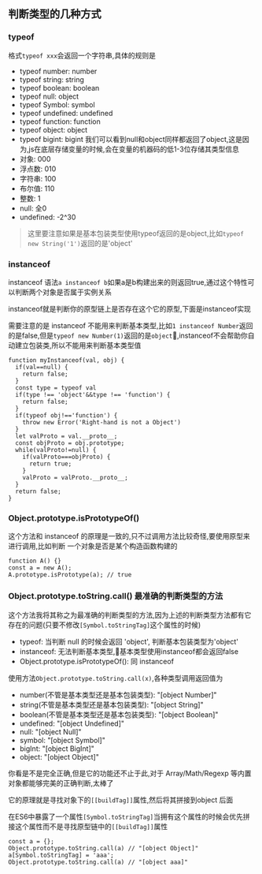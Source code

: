 ## 判断类型的几种方式
### typeof
格式`typeof xxx`会返回一个字符串,具体的规则是
- typeof number: number
- typeof string: string
- typeof boolean: boolean
- typeof null: object
- typeof Symbol: symbol
- typeof undefined: undefined
- typeof function: function
- typeof object: object
- typeof bigint: bigint
我们可以看到null和object同样都返回了object,这是因为,js在底层存储变量的时候,会在变量的机器码的低1-3位存储其类型信息
- 对象: 000
- 浮点数: 010
- 字符串: 100
- 布尔值: 110
- 整数: 1
- null: 全0
- undefined: -2^30

> 这里要注意如果是基本包装类型使用typeof返回的是object,比如`typeof new String('1')`返回的是'object'
### instanceof
instanceof 语法`a instanceof b`如果a是b构建出来的则返回true,通过这个特性可以判断两个对象是否属于实例关系

instanceof就是判断你的原型链上是否存在这个它的原型,下面是instanceof实现

需要注意的是 instanceof 不能用来判断基本类型,比如`1 instanceof Number`返回的是false,但是`typeof new Number(1)`返回的是`object`,instanceof不会帮助你自动建立包装类,所以不能用来判断基本类型值
```
function myInstanceof(val, obj) {
  if(val==null) {
    return false;
  }
  const type = typeof val
  if(type !== 'object'&&type !== 'function') {
    return false;
  }
  if(typeof obj!=='function') {
    throw new Error('Right-hand is not a Object')
  }
  let valProto = val.__proto__;
  const objProto = obj.prototype;
  while(valProto!=null) {
    if(valProto===objProto) {
      return true;
    }
    valProto = valProto.__proto__;
  }
  return false;
}
```
### Object.prototype.isPrototypeOf()
这个方法和 instanceof 的原理是一致的,只不过调用方法比较奇怪,要使用原型来进行调用,比如判断 一个对象是否是某个构造函数构建的
```
function A() {}
const a = new A();
A.prototype.isPrototype(a); // true
```
### Object.prototype.toString.call() 最准确的判断类型的方法
这个方法我将其称之为最准确的判断类型的方法,因为上述的判断类型方法都有它存在的问题(只要不修改`[Symbol.toStringTag]`这个属性的时候)
- typeof: 当判断 null 的时候会返回 'object', 判断基本包装类型为'object'
- instanceof: 无法判断基本类型,基本类型使用instanceof都会返回false
- Object.prototype.isPrototypeOf(): 同 instanceof

使用方法`Object.prototype.toString.call(x)`,各种类型调用返回值为
- number(不管是基本类型还是基本包装类型): "[object Number]"
- string(不管是基本类型还是基本包装类型): "[object String]"
- boolean(不管是基本类型还是基本包装类型): "[object Boolean]"
- undefined: "[object Undefined]"
- null: "[object Null]"
- symbol: "[object Symbol]"
- bigInt: "[object BigInt]"
- object: "[object Object]"

你看是不是完全正确,但是它的功能还不止于此,对于 Array/Math/Regexp 等内置对象都能够完美的正确判断,太棒了

它的原理就是寻找对象下的`[[buildTag]]`属性,然后将其拼接到object 后面

在ES6中暴露了一个属性`[Symbol.toStringTag]`当拥有这个属性的时候会优先拼接这个属性而不是寻找原型链中的`[[buildTag]]`属性

```
const a = {};
Object.prototype.toString.call(a) // "[object Object]"
a[Symbol.toStringTag] = 'aaa';
Object.prototype.toString.call(a) // "[object aaa]"
```